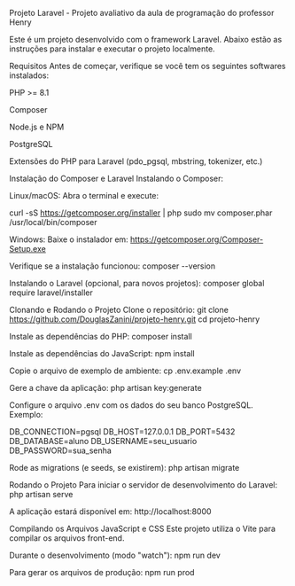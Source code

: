 Projeto Laravel - Projeto avaliativo da aula de programação do professor Henry

Este é um projeto desenvolvido com o framework Laravel. Abaixo estão as instruções para instalar e executar o projeto localmente.

Requisitos
Antes de começar, verifique se você tem os seguintes softwares instalados:

PHP >= 8.1

Composer

Node.js e NPM

PostgreSQL


Extensões do PHP para Laravel (pdo_pgsql, mbstring, tokenizer, etc.)

Instalação do Composer e Laravel
Instalando o Composer:

Linux/macOS:
Abra o terminal e execute:

curl -sS https://getcomposer.org/installer | php
sudo mv composer.phar /usr/local/bin/composer

Windows:
Baixe o instalador em: https://getcomposer.org/Composer-Setup.exe

Verifique se a instalação funcionou:
composer --version


Instalando o Laravel (opcional, para novos projetos):
composer global require laravel/installer

Clonando e Rodando o Projeto
Clone o repositório:
git clone https://github.com/DouglasZanini/projeto-henry.git
cd projeto-henry

Instale as dependências do PHP:
composer install

Instale as dependências do JavaScript:
npm install

Copie o arquivo de exemplo de ambiente:
cp .env.example .env

Gere a chave da aplicação:
php artisan key:generate

Configure o arquivo .env com os dados do seu banco PostgreSQL. Exemplo:

DB_CONNECTION=pgsql
DB_HOST=127.0.0.1
DB_PORT=5432
DB_DATABASE=aluno
DB_USERNAME=seu_usuario
DB_PASSWORD=sua_senha

Rode as migrations (e seeds, se existirem):
php artisan migrate

Rodando o Projeto
Para iniciar o servidor de desenvolvimento do Laravel:
php artisan serve

A aplicação estará disponível em: http://localhost:8000

Compilando os Arquivos JavaScript e CSS
Este projeto utiliza o Vite para compilar os arquivos front-end.

Durante o desenvolvimento (modo "watch"):
npm run dev

Para gerar os arquivos de produção:
npm run prod
